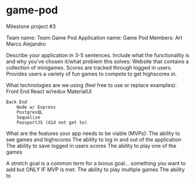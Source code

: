 # game-pod
Milestone project #3

Team name: Team Game Pod
Application name: Game Pod
Members:
Art
Marco
Alejandro 

Describe your application in 3-5 sentences. Include what the functionality is and why you’ve chosen it/what problem this solves: 
Website that contains a collection of minigames. Scores are tracked through logged in users. Provides users a variety of fun games to compete to get highscores in.

What technologies are we using (feel free to use or replace examples):
    Front End
        React w/redux
        MaterialUI

    Back End
        Node w/ Express
        PostgresQL
        Sequelize
        PassportJS (did not get to)


What are the features your app needs to be viable (MVPs):
The ability to see games and highscores
The ability to log in and out of the application
The ability to save logged in users scores
The ability to play one of the games



A stretch goal is a common term for a bonus goal… something you want to add but ONLY IF MVP is met.
The ability to play multiple games
The ability to 
